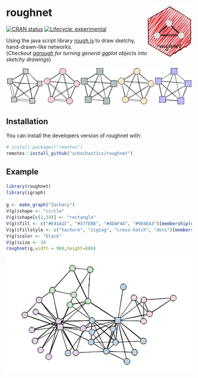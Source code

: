 
<!-- README.md is generated from README.Rmd. Please edit that file -->

# roughnet <img src="man/figures/logo.png" align="right" width="120px"/>

<!-- badges: start -->

[![CRAN
status](https://www.r-pkg.org/badges/version/roughnet)](https://CRAN.R-project.org/package=roughnet)
[![Lifecycle:
experimental](https://img.shields.io/badge/lifecycle-experimental-orange.svg)](https://www.tidyverse.org/lifecycle/#experimental)
<!-- badges: end -->

Using the java script library [rough.js](https://roughjs.com/) to draw
sketchy, hand-drawn-like networks.  
(*Checkout [ggrough](https://xvrdm.github.io/ggrough/) for turning
general ggplot objects into sketchy drawings*)

![](man/figures/example.png)

## Installation

You can install the developers version of roughnet with:

``` r
# install.packages("remotes")
remotes::install_github("schochastics/roughnet")
```

## Example

``` r
library(roughnet)
library(igraph)

g <- make_graph("Zachary")
V(g)$shape <- "circle"
V(g)$shape[c(1,34)] <- "rectangle"
V(g)$fill <- c("#E41A1C", "#377EB8", "#4DAF4A", "#984EA3")[membership(cluster_louvain(g))]
V(g)$fillstyle <- c("hachure", "zigzag", "cross-hatch", "dots")[membership(cluster_louvain(g))]
V(g)$color <- "black"
V(g)$size <- 30
roughnet(g,width = 960,height=600)
```

![](man/figures/karate.png)

